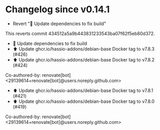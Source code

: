 # Changelog since v0.14.1
- Revert "🔨 Update dependencies to fix build"

This reverts commit 434512a5a9b443831233543ba07f62f5eb80d372. 
- 🔨 Update dependencies to fix build 
- ⬆️ Update ghcr.io/hassio-addons/debian-base Docker tag to v7.8.3 (#426) 
- ⬆️ Update ghcr.io/hassio-addons/debian-base Docker tag to v7.8.2 (#424)

Co-authored-by: renovate[bot] <29139614+renovate[bot]@users.noreply.github.com> 
- ⬆️ Update ghcr.io/hassio-addons/debian-base Docker tag to v7.8.1 (#421) 
- ⬆️ Update ghcr.io/hassio-addons/debian-base Docker tag to v7.8.0 (#419)

Co-authored-by: renovate[bot] <29139614+renovate[bot]@users.noreply.github.com> 
